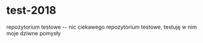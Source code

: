 # test-2018
repozytorium testowe -- nic ciekawego
repozytorium testowe, testuję w nim moje dziwne pomysły
